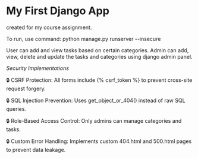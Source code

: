 <h1> My First Django App </h1> 
created for my course assignment.

To run, use command: python manage.py runserver --insecure 

User can add and view tasks based on certain categories. Admin can add, view, delete and update the tasks and categories using django admin panel.


*Security Implementations*

🔒 CSRF Protection: All forms include {% csrf_token %} to prevent cross-site request forgery.

🔒 SQL Injection Prevention: Uses get_object_or_404() instead of raw SQL queries.

🔒 Role-Based Access Control: Only admins can manage categories and tasks.

🔒 Custom Error Handling: Implements custom 404.html and 500.html pages to prevent data leakage.

